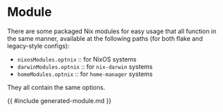 # Module

There are some packaged Nix modules for easy usage that all function in the same
manner, available at the following paths (for both flake and legacy-style
configs):

- `nixosModules.optnix` :: for NixOS systems
- `darwinModules.optnix` :: for `nix-darwin` systems
- `homeModules.optnix` :: for `home-manager` systems

They all contain the same options.

{{ #include generated-module.md }}
